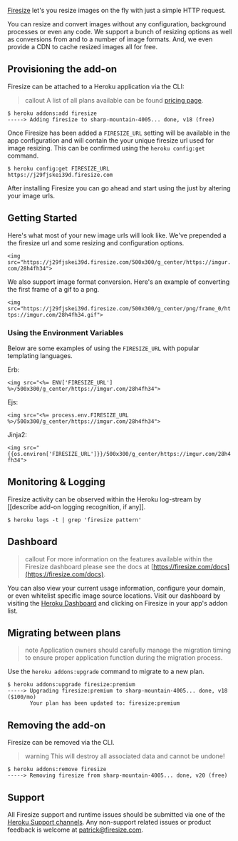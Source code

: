 [Firesize](http://addons.heroku.com/firesize) let's you resize images on the
fly with just a simple HTTP request.

You can resize and convert images without any configuration, background
processes or even any code. We support a bunch of resizing options as well as
conversions from and to a number of image formats. And, we even provide a CDN
to cache resized images all for free.

## Provisioning the add-on

Firesize can be attached to a Heroku application via the  CLI:

> callout
> A list of all plans available can be found [pricing page](http://addons.heroku.com/firesize).

```term
$ heroku addons:add firesize
-----> Adding firesize to sharp-mountain-4005... done, v18 (free)
```

Once Firesize has been added a `FIRESIZE_URL` setting will be available in the
app configuration and will contain the your unique firesize url used for image
resizing. This can be confirmed using the `heroku config:get` command.

```term
$ heroku config:get FIRESIZE_URL
https://j29fjskei39d.firesize.com
```

After installing Firesize you can go ahead and start using the just by altering
your image urls.

## Getting Started

Here's what most of your new image urls will look like. We've prepended a
the firesize url and some resizing and configuration options.

`<img src="https://j29fjskei39d.firesize.com/500x300/g_center/https://imgur.com/28h4fh34">`

We also support image format conversion. Here's an example of converting the
first frame of a gif to a png.

`<img src="https://j29fjskei39d.firesize.com/500x300/g_center/png/frame_0/https://imgur.com/28h4fh34.gif">`

### Using the Environment Variables

Below are some examples of using the <code>FIRESIZE_URL</code> with popular
templating languages.

Erb:

`<img src="<%= ENV['FIRESIZE_URL'] %>/500x300/g_center/https://imgur.com/28h4fh34">`

Ejs:

`<img src="<%= process.env.FIRESIZE_URL %>/500x300/g_center/https://imgur.com/28h4fh34">`

Jinja2:

`<img src="{{os.environ['FIRESIZE_URL']}}/500x300/g_center/https://imgur.com/28h4fh34">`

## Monitoring & Logging

Firesize activity can be observed within the Heroku log-stream by [[describe add-on logging recognition, if any]].

```term
$ heroku logs -t | grep 'firesize pattern'
```

## Dashboard

> callout
> For more information on the features available within the Firesize dashboard please see the docs at [https://firesize.com/docs](https://firesize.com/docs).

You can also view your current usage information, configure your domain, or
even whitelist specific image source locations. Visit our dashboard by visiting
the [Heroku Dashboard](https://dashboard.heroku.com/apps) and clicking on
Firesize in your app's addon list.

## Migrating between plans

> note
> Application owners should carefully manage the migration timing to ensure proper application function during the migration process.

Use the `heroku addons:upgrade` command to migrate to a new plan.

```term
$ heroku addons:upgrade firesize:premium
-----> Upgrading firesize:premium to sharp-mountain-4005... done, v18 ($100/mo)
       Your plan has been updated to: firesize:premium
```

## Removing the add-on

Firesize can be removed via the  CLI.

> warning
> This will destroy all associated data and cannot be undone!

```term
$ heroku addons:remove firesize
-----> Removing firesize from sharp-mountain-4005... done, v20 (free)
```

## Support

All Firesize support and runtime issues should be submitted via one of the
[Heroku Support channels](support-channels). Any non-support related issues or
product feedback is welcome at
[patrick@firesize.com](mailto:patrick@firesize.com).
